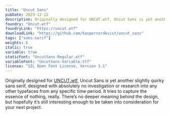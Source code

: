 ```yaml
---
title: "Uncut Sans"
pubDate: 2023-12-12
description: Originally designed for UNCUT.wtf, Uncut Sans is yet another slightly quirky sans serif, designed with absolutely no investigation or research into any other typefaces from any specific time period. It tries to capture the essence of nothing, really. There’s no deeper meaning behind the design, but hopefully it’s still interesting enough to be taken into consideration for your next project.
foundry: "Uncut.wtf"
foundryLink: "https://uncut.wtf"
downloadLink: "https://github.com/kaspernordkvist/uncut_sans"
tags: ["sans-serif"]
weights: 6
italic: true
variable: true
staticFont: "UncutSans-Regular.otf"
variableFont: "UncutSans-Variable.ttf"
license: "SIL Open Font License, Version 1.1"
---
```


Originally designed for [UNCUT.wtf](https://uncut.wtf), Uncut Sans is yet another slightly quirky sans serif, designed with absolutely no investigation or research into any other typefaces from any specific time period. It tries to capture the essence of nothing, really. There’s no deeper meaning behind the design, but hopefully it’s still interesting enough to be taken into consideration for your next project.
